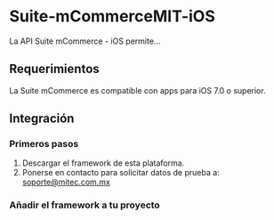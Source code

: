 # Suite-mCommerceMIT-iOS

La API Suite mCommerce - iOS permite...

## Requerimientos
La Suite mCommerce es compatible con apps para iOS 7.0 o superior.

## Integración

### Primeros pasos
1. Descargar el framework de esta plataforma.
2. Ponerse en contacto para solicitar datos de prueba a: soporte@mitec.com.mx

### Añadir el framework a tu proyecto

